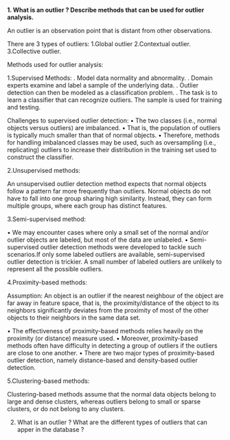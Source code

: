 
**1. What is an outlier ? Describe methods that can be used for outlier analysis.**

An outlier is an observation point that is distant from other observations.

There are 3 types of outliers:
1.Global outlier
2.Contextual outlier.
3.Collective outlier.

Methods used for outlier analysis:

1.Supervised Methods:
. Model data normality and abnormality. 
. Domain experts examine and label a sample of the underlying data. 
. Outlier detection can then be modeled as a classification problem. 
. The task is to learn a classifier that can recognize outliers. The sample is used for training and testing.

Challenges to supervised outlier detection: 
• The two classes (i.e., normal objects versus outliers) are imbalanced. 
• That is, the population of outliers is typically much smaller than that of normal objects. 
• Therefore, methods for handling imbalanced classes may be used, such as oversampling (i.e., replicating) outliers to increase their distribution in the training set used to construct the classifier.

2.Unsupervised methods:

An unsupervised outlier detection method expects that normal objects follow a pattern far more frequently than outliers. 
Normal objects do not have to fall into one group sharing high similarity. Instead, they can form multiple groups, where each group has distinct features.

3.Semi-supervised method:

• We may encounter cases where only a small set of the normal and/or outlier objects are labeled, but most of the data are unlabeled. 
• Semi-supervised outlier detection methods were developed to tackle such scenarios.If only some labeled outliers are available, semi-supervised outlier detection is trickier. A small number of labeled outliers are unlikely to represent all the possible outliers.

4.Proximity-based methods:

Assumption: 
An object is an outlier if the nearest neighbour of the object are far away in feature space, that is, the proximity/distance of the object to its neighbors significantly deviates from the proximity of most of 
the other objects to their neighbors in the same data set.

• The effectiveness of proximity-based methods relies heavily on the proximity (or distance) measure used.
• Moreover, proximity-based methods often have difficulty in detecting a group of outliers if the outliers are close to one another. 
• There are two major types of proximity-based outlier detection, namely distance-based and density-based outlier detection.

5.Clustering-based methods:

Clustering-based methods assume that the normal data objects belong to large and dense clusters, whereas outliers belong to small or sparse clusters, or do not belong to any clusters.


2. What is an outlier ? What are the different types of outliers that can apper in the database ?


